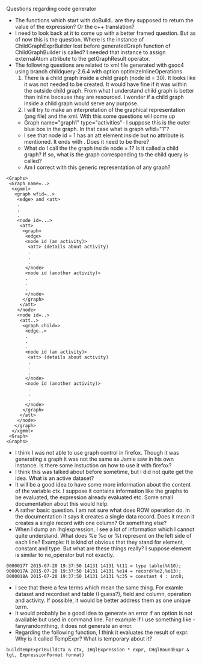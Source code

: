 Questions regarding code generator
* The functions which start with doBuild.. are they supposed to return the value of the expression? Or the c++ translation?
* I need to look back at it to come up with a better framed question. But as of now this is the question. Where is the instance of ChildGraphExprBuilder lost before generatedGraph function of ChildGraphBuilder is called? I needed that instance to assign externalAtom attribute to the getGraphResult operator.
* The following questions are related to xml file generated with gsoc4 using branch childquery-2.6.4 with option optimizeInlineOperations
  1. There is a child graph inside a child graph (node id = 30). It looks like it was not needed to be created. It would have fine if it was within the outside child graph. From what I understand child graph is better than inline because they are resourced. I wonder if a child graph inside a child graph would serve any purpose. 
  2. I will try to make an interpretation of the graphical representation (png file) and the xml. With this some questions will come up
    * Graph name="graph1" type="activities"- I suppose this is the outer blue box in the graph. In that case what is graph wfid="1"? 
    * I see that node id = 1 has an att element inside but no attribute is mentioned. It ends with </att>. Does it need to be there?
    * What do I call the the graph inside node = 1? Is it called a child graph? If so, what is the graph corresponding to the child query is called?
    * Am I correct with this generic representation of any graph?
```
<Graphs>
 <Graph name=..>
  <xgmml>
   <graph wfid=..>
    <edge> and <att>
    .
    .
    .
    <node id=...>
     <att>
      <graph>
       <edge>
       <node id (an activity)>
        <att> (details about activity)
        .
        .
        .
       </node>
       <node id (another activity)>
       .
       .
       .
       </node>
      </graph>
     </att>
    </node>
    <node id=..>
     <att..>
      <graph child=>
       <edge..>
       .
       .
       .
       <node id (an activity)>
        <att> (details about activity)
        .
        .
        .
       </node>
       <node id (another activity)>
        .
        .
        .
       </node>
      </graph>
     </att>
    </node>
   </graph>
  </xgmml>
 <Graph>
<Graphs>
```
* I think I was not able to use graph control in firefox. Though it was generating a graph it was not the same as Jamie saw in his own instance. Is there some instuction on how to use it with firefox?
* I think this was talked about before sometime, but I did not quite get the idea. What is an active dataset?
* It will be a good idea to have some more information about the content of the variable ctx. I suppose it contains information like the graphs to be evaluated, the expression already evaluated etc. Some small documentation about this would help.
* A rather basic question. I am not sure what does ROW operation do. In the documentation it says it creates a single data record. Does it mean it creates a single record with one column? Or something else?
* When I dump an Ihqlexpression, I see a lot of information which I cannot quite understand. What does %e %c or %t represent on the left side of each line? Example:
It is kind of obvious that they stand for element, constant and type. But what are these things really? I suppose element is similar to no_operator but not exactly.
```
00000177 2015-07-20 19:37:50 14131 14131 %t11 = type table(%t10);
0000017A 2015-07-20 19:37:50 14131 14131 %e14 = record(%e2,%e13);
0000018A 2015-07-20 19:37:50 14131 14131 %c35 = constant 4 : int8;
```
* I see that there a few terms which mean the same thing. For examle dataset and recordset and table (I guess?), field and column, operation and activity. If possible, it would be better address them as one unique term.
* It would probably be a good idea to generate an error if an option is not available but used in command line. For example if I use something like -fanyrandomthing, it does not generate an error.
* Regarding the following function, I think it evaluates the result of expr. Why is it called TempExpr? What is temporary about it?
```
buildTempExpr(BuildCtx & ctx, IHqlExpression * expr, CHqlBoundExpr & tgt, ExpressionFormat format)
```


